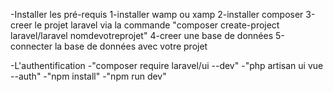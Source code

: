 -Installer les pré-requis
    1-installer wamp ou xamp
    2-installer composer
    3-creer le projet laravel via la commande "composer create-project laravel/laravel nomdevotreprojet"
    4-creer une base de données
    5-connecter la base de données avec votre projet

-L'authentification
    -"composer require laravel/ui --dev"
    -"php artisan ui vue --auth"
    -"npm install"
    -"npm run dev"
